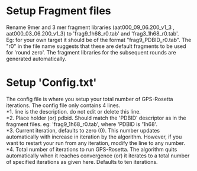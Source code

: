 # Setup Fragment files </br>

Rename 9mer and 3 mer fragment libraries (aat000_09_06.200_v1_3 , aat000_03_06.200_v1_3) to 'frag9_1h68_r0.tab'  and 'frag3_1h68_r0.tab'.  </br>
Eg: for your own target it should be of the format "frag9_PDBID_r0.tab". The "r0" in the file name suggests that these are default fragments 
to be used for 'round zero'. The fragment libraries for the subsequent rounds are generated automatically. 

# Setup 'Config.txt' </br>
The config file is where you setup your total number of GPS-Rosetta iterations. The config file only contains 4 lines. </br>
*1. line is the description. do not edit or delete this line. </br> 
*2. Place holder (or) pdbid. Should match the 'PDBID' descriptor as in the fragment files. eg: 'frag9_1h68_r0.tab', where 'PDBID is '1h68'. </br>
*3. Current iteration, defaults to zero (0). This number updates automatically with increase in iteration by the algorithm. However, if you want to restart your run from any iteration, modify the line to any number. </br>
*4. Total number of iterations to run GPS-Rosetta. The algorithm quits automatically when it reaches convergence (or) it iterates to a total number of specified
iterations as given here. Defaults to ten iterations.</br>